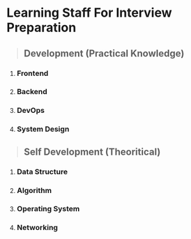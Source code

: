 # **Learning Staff For Interview Preparation**

> ## Development (Practical Knowledge)

1. ### Frontend

2. ### Backend

3. ### DevOps

4. ### System Design

> ## Self Development (Theoritical)

1. ### Data Structure

2. ### Algorithm

3. ### Operating System

4. ### Networking
